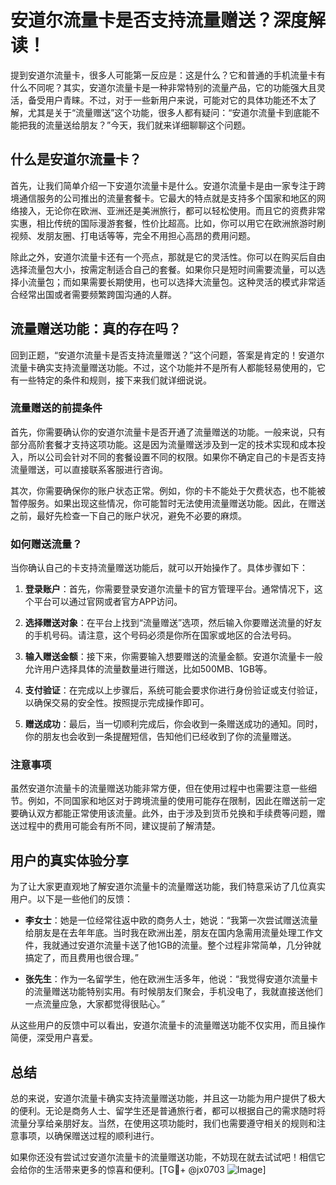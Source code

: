 # 安道尔流量卡是否支持流量赠送？深度解读！

提到安道尔流量卡，很多人可能第一反应是：这是什么？它和普通的手机流量卡有什么不同呢？其实，安道尔流量卡是一种非常特别的流量产品，它的功能强大且灵活，备受用户青睐。不过，对于一些新用户来说，可能对它的具体功能还不太了解，尤其是关于“流量赠送”这个功能，很多人都有疑问：“安道尔流量卡到底能不能把我的流量送给朋友？”今天，我们就来详细聊聊这个问题。

## 什么是安道尔流量卡？

首先，让我们简单介绍一下安道尔流量卡是什么。安道尔流量卡是由一家专注于跨境通信服务的公司推出的流量套餐卡。它最大的特点就是支持多个国家和地区的网络接入，无论你在欧洲、亚洲还是美洲旅行，都可以轻松使用。而且它的资费非常实惠，相比传统的国际漫游套餐，性价比超高。比如，你可以用它在欧洲旅游时刷视频、发朋友圈、打电话等等，完全不用担心高昂的费用问题。

除此之外，安道尔流量卡还有一个亮点，那就是它的灵活性。你可以在购买后自由选择流量包大小，按需定制适合自己的套餐。如果你只是短时间需要流量，可以选择小流量包；而如果需要长期使用，也可以选择大流量包。这种灵活的模式非常适合经常出国或者需要频繁跨国沟通的人群。

## 流量赠送功能：真的存在吗？

回到正题，“安道尔流量卡是否支持流量赠送？”这个问题，答案是肯定的！安道尔流量卡确实支持流量赠送功能。不过，这个功能并不是所有人都能轻易使用的，它有一些特定的条件和规则，接下来我们就详细说说。

### 流量赠送的前提条件

首先，你需要确认你的安道尔流量卡是否开通了流量赠送的功能。一般来说，只有部分高阶套餐才支持这项功能。这是因为流量赠送涉及到一定的技术实现和成本投入，所以公司会针对不同的套餐设置不同的权限。如果你不确定自己的卡是否支持流量赠送，可以直接联系客服进行咨询。

其次，你需要确保你的账户状态正常。例如，你的卡不能处于欠费状态，也不能被暂停服务。如果出现这些情况，你可能暂时无法使用流量赠送功能。因此，在赠送之前，最好先检查一下自己的账户状况，避免不必要的麻烦。

### 如何赠送流量？

当你确认自己的卡支持流量赠送功能后，就可以开始操作了。具体步骤如下：

1. **登录账户**：首先，你需要登录安道尔流量卡的官方管理平台。通常情况下，这个平台可以通过官网或者官方APP访问。
   
2. **选择赠送对象**：在平台上找到“流量赠送”选项，然后输入你要赠送流量的好友的手机号码。请注意，这个号码必须是你所在国家或地区的合法号码。

3. **输入赠送金额**：接下来，你需要输入想要赠送的流量金额。安道尔流量卡一般允许用户选择具体的流量数量进行赠送，比如500MB、1GB等。

4. **支付验证**：在完成以上步骤后，系统可能会要求你进行身份验证或支付验证，以确保交易的安全性。按照提示完成操作即可。

5. **赠送成功**：最后，当一切顺利完成后，你会收到一条赠送成功的通知。同时，你的朋友也会收到一条提醒短信，告知他们已经收到了你的流量赠送。

### 注意事项

虽然安道尔流量卡的流量赠送功能非常方便，但在使用过程中也需要注意一些细节。例如，不同国家和地区对于跨境流量的使用可能存在限制，因此在赠送前一定要确认双方都能正常使用该流量。此外，由于涉及到货币兑换和手续费等问题，赠送过程中的费用可能会有所不同，建议提前了解清楚。

## 用户的真实体验分享

为了让大家更直观地了解安道尔流量卡的流量赠送功能，我们特意采访了几位真实用户。以下是一些他们的反馈：

- **李女士**：她是一位经常往返中欧的商务人士，她说：“我第一次尝试赠送流量给朋友是在去年年底。当时我在欧洲出差，朋友在国内急需用流量处理工作文件，我就通过安道尔流量卡送了他1GB的流量。整个过程非常简单，几分钟就搞定了，而且费用也很合理。”

- **张先生**：作为一名留学生，他在欧洲生活多年，他说：“我觉得安道尔流量卡的流量赠送功能特别实用。有时候朋友们聚会，手机没电了，我就直接送他们一点流量应急，大家都觉得很贴心。”

从这些用户的反馈中可以看出，安道尔流量卡的流量赠送功能不仅实用，而且操作简便，深受用户喜爱。

## 总结

总的来说，安道尔流量卡确实支持流量赠送功能，并且这一功能为用户提供了极大的便利。无论是商务人士、留学生还是普通旅行者，都可以根据自己的需求随时将流量分享给亲朋好友。当然，在使用这项功能时，我们也需要遵守相关的规则和注意事项，以确保赠送过程的顺利进行。

如果你还没有尝试过安道尔流量卡的流量赠送功能，不妨现在就去试试吧！相信它会给你的生活带来更多的惊喜和便利。[TG💪+ @jx0703 ![Image](https://github.com/user-attachments/assets/dbca1d08-cadb-493c-b0ec-ad6f7a83f270)]